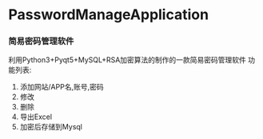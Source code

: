 # PasswordManageApplication
### 简易密码管理软件
利用Python3+Pyqt5+MySQL+RSA加密算法的制作的一款简易密码管理软件
功能列表:
1. 添加网站/APP名,账号,密码
2. 修改
3. 删除
4. 导出Excel
5. 加密后存储到Mysql
